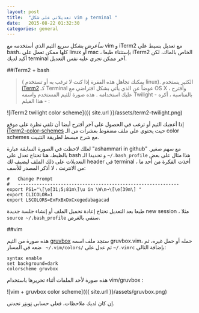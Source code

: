 ```yaml
---
layout: post
title:  "تعديلاتي على شكل vim و terminal "
date:   2015-08-22 01:32:30
categories: general
---
```

*سأعرض* بشكل سريع الثيم الذي أستخدمه مع vim و iTerm2 مع تعديل بسيط على bash، كلها ممكن تعمل على linux أو mac ، بإستثناء طبعا iTerm2 الخاص بالماك، لكن أكيد لديك terminal آخر ممكن تجري عليه نفس التعديل.

##iTerm2 + bash

> ( يمكنك تجاهل هذه الفقرة إذا كنت لا ترغب به أو تستخدم linux).
الكثير يستخدم [iTerm2][iTerm2] كـ Terminal عوضاً عن الذي يأتي بشكل افتراضي مع OS X ، وأقترح عليك استخدامه . هذه صورة للثيم المستخدم واسمه Twilight -  بالمناسبة ، أكره هذا الفيلم - : 

![iTerm2 twilight color scheme]({{ site.url }}/assets/term2-twilight.png)


إذا أعجبك الثيم أو ترغب في الحصول على آخر أقترح أيضا أن تلقي نظرة على موقع [iTerm2-color-schemes][iTerm2-color-schemes] حيث يحتوي على ملف مضغوط بعشرات من الـ color schemes مع شرح مبسط لطريقة التثبيت.

لعلك لاحظت في الصورة السابقة عبارة "ashammari in github" مع سهم صغير. بالظبط، هنا تحتاج تعدل على bash و تحديدا الـ ``` ~/.bash_profile ``` هذا مثال على بعض التعديلات على ذلك الملف ليضيف لك header في terminal ، أخذت الفكرة من أحد ما من الانترنت  ، لا أذكر المصدر للأسف: 

```
#   Change Prompt
#   ------------------------------------------------------------
export PS1="\[\e[31;5;81m\]\u in \W\n→\[\e[39m\] "
export CLICOLOR=1
export LSCOLORS=ExFxBxDxCxegedabagacad
```

طبعا بعد التعديل تحتاج إعادة تحميل الملف أو إنشاء جلسة جديدة new session ، مثلا ```source ~/.bash_profile``` ستفي بالغرض.



##vim

هذه صورة من الثيم   [gruvbox][github-repo] ستجد ملف اسمه gruvbox.vim، حمله أو حمل غيره، ثم ضعه في المسار ``` ~/.vim/colors/``` ثم عدل على ```~/.vimrc``` بإضافة  التالي:
```
syntax enable
set background=dark
colorscheme gruvbox
```

هذه صورة لأحد الملفات أثناء تحريرها باستخدام vim/gruvbox :

![vim + gruvbox color scheme]({{ site.url }}/assets/gruvbox.png)


إن كان لديك ملاحظات، فعلى حسابي [تويتر][twitter] تجدني.



[github-repo]: https://github.com/morhetz/gruvbox
[iTerm2]: https://www.iterm2.com
[iTerm2-color-schemes]: http://iterm2colorschemes.com/
[twitter]: https://twitter.com/abshammeri



